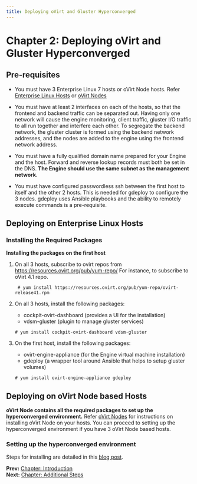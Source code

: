 ```yaml
---
title: Deploying oVirt and Gluster Hyperconverged
---
```


# Chapter 2: Deploying oVirt and Gluster Hyperconverged

## Pre-requisites

* You must have 3 Enterprise Linux 7 hosts or oVirt Node hosts. Refer [Enterprise Linux Hosts](../install-guide/chap-Enterprise_Linux_Hosts) or [oVirt Nodes](../install-guide/chap-oVirt_Nodes)

* You must have at least 2 interfaces on each of the hosts, so that the frontend and backend traffic can be separated out. Having only one network will cause the engine monitoring, client traffic, gluster I/O traffic to all run together and interfere each other. To segregate the backend network, the gluster cluster is formed using the backend network addresses, and the nodes are added to the engine using the frontend network address.

* You must have a fully qualified domain name prepared for your Engine and the host. Forward and reverse lookup records must both be set in the DNS. **The Engine should use the same subnet as the management network.**

* You must have configured passwordless ssh between the first host to itself and the other 2 hosts. This is needed for gdeploy to configure the 3 nodes. gdeploy uses Ansible playbooks and the ability to remotely execute commands is a pre-requisite.

## Deploying on Enterprise Linux Hosts

### Installing the Required Packages

**Installing the packages on the first host**

1. On all 3 hosts, subscribe to ovirt repos from https://resources.ovirt.org/pub/yum-repo/
   For instance, to subscribe to oVirt 4.1 repo.

        # yum install https://resources.ovirt.org/pub/yum-repo/ovirt-release41.rpm

2. On all 3 hosts, install the following packages:
      - cockpit-ovirt-dashboard (provides a UI for the installation)
      - vdsm-gluster (plugin to manage gluster services)

       # yum install cockpit-ovirt-dashboard vdsm-gluster 

3. On the first host, install the following packages:
      - ovirt-engine-appliance (for the Engine virtual machine installation)
      - gdeploy (a wrapper tool around Ansible that helps to setup gluster volumes)
 
       # yum install ovirt-engine-appliance gdeploy


        
## Deploying on oVirt Node based Hosts

**oVirt Node contains all the required packages to set up the hyperconverged environment.**
Refer [oVirt Nodes](../install-guide/chap-oVirt_Nodes) for instructions on installing oVirt Node on your hosts. You can proceed to setting up the hyperconverged environment if you have 3 oVirt Node based hosts.

### Setting up the hyperconverged environment

Steps for installing are detailed in this [blog post](/blog/2017/04/up-and-running-with-ovirt-4.1-and-gluster-storage/).

**Prev:** [Chapter: Introduction](../chap-Introduction) <br>
**Next:** [Chapter: Additional Steps](../chap-Additional_Steps)


